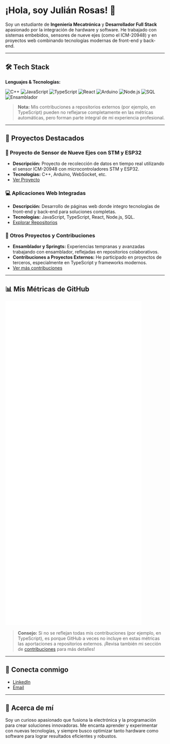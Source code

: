 <!-- Encabezado con imagen de perfil, puedes agregar una imagen de portada si lo deseas -->
# ¡Hola, soy Julián Rosas! 👋

Soy un estudiante de **Ingeniería Mecatrónica** y **Desarrollador Full Stack** apasionado por la integración de hardware y software. He trabajado con sistemas embebidos, sensores de nueve ejes (como el ICM-20948) y en proyectos web combinando tecnologías modernas de front-end y back-end.

---

## 🛠️ Tech Stack

**Lenguajes & Tecnologías:**

![C++](https://img.shields.io/badge/-C++-00599C?style=for-the-badge&logo=c%2B%2B&logoColor=white)
![JavaScript](https://img.shields.io/badge/-JavaScript-F7DF1E?style=for-the-badge&logo=javascript&logoColor=black)
![TypeScript](https://img.shields.io/badge/-TypeScript-3178C6?style=for-the-badge&logo=typescript&logoColor=white)
![React](https://img.shields.io/badge/-React-61DAFB?style=for-the-badge&logo=react&logoColor=white)
![Arduino](https://img.shields.io/badge/-Arduino-00979D?style=for-the-badge&logo=arduino&logoColor=white)
![Node.js](https://img.shields.io/badge/-Node.js-339933?style=for-the-badge&logo=node.js&logoColor=white)
![SQL](https://img.shields.io/badge/-SQL-4479A1?style=for-the-badge&logo=postgresql&logoColor=white)
![Ensamblador](https://img.shields.io/badge/-Assembly-000000?style=for-the-badge&logo=assembly&logoColor=white)

> **Nota:** Mis contribuciones a repositorios externos (por ejemplo, en TypeScript) pueden no reflejarse completamente en las métricas automáticas, pero forman parte integral de mi experiencia profesional.

---

## 🚀 Proyectos Destacados

### 📡 Proyecto de Sensor de Nueve Ejes con STM y ESP32
- **Descripción:** Proyecto de recolección de datos en tiempo real utilizando el sensor ICM-20948 con microcontroladores STM y ESP32.  
- **Tecnologías:** C++, Arduino, WebSocket, etc.  
- [Ver Proyecto](https://github.com/2J5R6/ICM20948-WebSocket-DataCollector)

### 💻 Aplicaciones Web Integradas
- **Descripción:** Desarrollo de páginas web donde integro tecnologías de front-end y back-end para soluciones completas.  
- **Tecnologías:** JavaScript, TypeScript, React, Node.js, SQL.  
- [Explorar Repositorios](https://github.com/2J5R6?tab=repositories)

### 🔧 Otros Proyectos y Contribuciones
- **Ensamblador y Springts:** Experiencias tempranas y avanzadas trabajando con ensamblador, reflejadas en repositorios colaborativos.  
- **Contribuciones a Proyectos Externos:** He participado en proyectos de terceros, especialmente en TypeScript y frameworks modernos.
- [Ver más contribuciones](https://github.com/2J5R6?tab=overview&from=2023-01-01&to=2023-12-31)

---

## 📊 Mis Métricas de GitHub

![Metrics](./github-metrics.svg?refresh=1)

> **Consejo:** Si no se reflejan todas mis contribuciones (por ejemplo, en TypeScript), es porque GitHub a veces no incluye en estas métricas las aportaciones a repositorios externos. ¡Revisa también mi sección de [contribuciones](https://github.com/2J5R6) para más detalles!

---

## 🔗 Conecta conmigo

- [LinkedIn](https://www.linkedin.com/in/envision-julián-andrés-rosas-sánchez-creating)
- [Email](julianrosassan@gmail.com)

---

## 📝 Acerca de mí

Soy un curioso apasionado que fusiona la electrónica y la programación para crear soluciones innovadoras. Me encanta aprender y experimentar con nuevas tecnologías, y siempre busco optimizar tanto hardware como software para lograr resultados eficientes y robustos.


